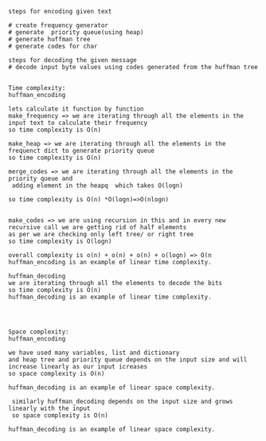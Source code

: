     steps for encoding given text
    
    # create frequency generator
    # generate  priority queue(using heap)
    # generate huffman tree
    # generate codes for char
    
    steps for decoding the given message
    # decode input byte values using codes generated from the huffman tree
    
    
    Time complexity:
    huffman_encoding 
    
    lets calculate it function by function
    make_frequency => we are iterating through all the elements in the input text to calculate their frequency
    so time complexity is O(n) 
     
    make_heap => we are iterating through all the elements in the frequenct dict to generate priority queue
    so time complexity is O(n) 
    
    merge_codes => we are iterating through all the elements in the priority queue and
     adding element in the heapq  which takes O(logn)
     
    so time complexity is O(n) *O(logn)=>O(nlogn)
    
    
    make_codes => we are using recursion in this and in every new recursive call we are getting rid of half elements
    as per we are checking only left tree/ or right tree
    so time complexity is O(logn) 
    
    overall complexity is o(n) + o(n) + o(n) + o(logn) => O(n
    huffman_encoding is an example of linear time complexity.
    
    huffman_decoding
    we are iterating through all the elements to decode the bits
    so time complexity is O(n) 
    huffman_decoding is an example of linear time complexity.
    
    
    
    
    Space complexity:
    huffman_encoding
    
    we have used many variables, list and dictionary
    and heap tree and priority queue depends on the input size and will increase linearly as our input icreases
    so space complexity is O(n)
    
    huffman_decoding is an example of linear space complexity. 
     
     similarly huffman_decoding depends on the input size and grows linearly with the input
     so space complexity is O(n)
    
    huffman_decoding is an example of linear space complexity.
    